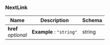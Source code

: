 
<a name="nextlink"></a>
### NextLink

|Name|Description|Schema|
|---|---|---|
|**href**  <br>*optional*|**Example** : `"string"`|string|



